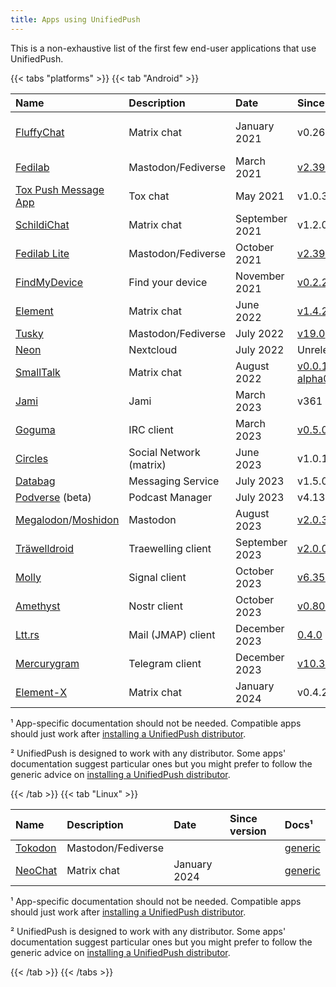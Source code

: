 ```yaml
---
title: Apps using UnifiedPush
---
```


This is a non-exhaustive list of the first few end-user applications that use UnifiedPush.

{{< tabs "platforms" >}}
{{< tab "Android" >}}

| Name                                                                                                | Description        | Date           | Since version                                                                       | Docs¹                                                                                                                      |
|:----------------------------------------------------------------------------------------------------|:-------------------|:---------------|:------------------------------------------------------------------------------------|:---------------------------------------------------------------------------------------------------------------------------|
| [FluffyChat](https://fluffychat.im/)                                                                | Matrix chat        | January 2021   | v0.26.1                                                                             | [FluffyChat push notifications](https://gitlab.com/famedly/fluffychat/-/wikis/Push-Notifications-without-Google-Services)² |
| [Fedilab](https://fedilab.app/)                                                                     | Mastodon/Fediverse | March 2021     | [v2.39.0](https://framagit.org/tom79/fedilab/-/releases/2.39.0)                     | [Fedilab push notifications](https://fedilab.app/wiki/features/push-notifications/)²                                       |
| [Tox Push Message App](https://github.com/zoff99/tox_push_msg_app)                                  | Tox chat           | May 2021       | v1.0.3                                                                              | [generic](../distributors/)                                                                                                |
| [SchildiChat](https://github.com/SchildiChat/SchildiChat-android/)                                  | Matrix chat        | September 2021 | v1.2.0.sc42                                                                         | [generic](../distributors/)                                                                                                |
| [Fedilab Lite](https://fedilab.app/)                                                                | Mastodon/Fediverse | October 2021   | [v2.39.0](https://framagit.org/tom79/fedilab/-/releases/2.39.0)                     | [Fedilab push notifications](https://fedilab.app/wiki/features/push-notifications/)²                                       |
| [FindMyDevice](https://gitlab.com/Nulide/findmydevice/)                                             | Find your device   | November 2021  | [v0.2.2](https://gitlab.com/Nulide/findmydevice/-/releases/v0.2.2)                  | [generic](../distributors/)                                                                                                |
| [Element](https://github.com/element-hq/element-android/)                                           | Matrix chat        | June 2022      | [v1.4.26](https://github.com/element-hq/element-android/releases/tag/v1.4.26)       | [generic](../distributors/)                                                                                                |
| [Tusky](https://tusky.app/)                                                                         | Mastodon/Fediverse | July 2022      | [v19.0](https://github.com/tuskyapp/Tusky/releases/tag/v19.0)                       | [generic](../distributors/)                                                                                                |
| [Neon](https://github.com/nextcloud/neon)                                                           | Nextcloud          | July 2022      | Unreleased                                                                          | [generic](../distributors)                                                                                                 |
| [SmallTalk](https://github.com/ouchadam/small-talk)                                                 | Matrix chat        | August 2022    | [v0.0.1-alpha04](https://github.com/ouchadam/small-talk/releases/tag/0.0.1-alpha04) | [generic](../distributors)                                                                                                 |
| [Jami](https://jami.net)                                                                            | Jami               | March 2023     | v361                                                                                | [generic](../distributors)                                                                                                 |
| [Goguma](https://sr.ht/~emersion/goguma)                                                            | IRC client         | March 2023     | [v0.5.0](https://git.sr.ht/~emersion/goguma/refs/v0.5.0)                            | [generic](../distributors)                                                                                                 |
| [Circles](https://gitlab.futo.org/circles/circles-android)                                          | Social Network (matrix) | June 2023 | v1.0.11                                                                             | [generic](../distributors)                                                                          
| [Databag](https://github.com/balzack/databag)                                                       | Messaging Service  | July 2023      | v1.5.0                                                                              | [generic](../distributors)                                                                                                 |
| [Podverse](https://github.com/podverse/podverse-rn) (beta)                                          | Podcast Manager    | July 2023      | v4.13.1                                                                             | [generic](../distributors)                                                                                                 |
| [Megalodon](https://github.com/sk22/megalodon)/[Moshidon](https://github.com/LucasGGamerM/moshidon) | Mastodon           | August 2023    | [v2.0.3+fork.98](https://github.com/sk22/megalodon/releases/tag/v2.0.3%2Bfork.98)   | [generic](../distributors)                                                                                                 |
| [Träwelldroid](https://github.com/Traewelldroid/traewelldroid)                                      | Traewelling client | September 2023 | [v2.0.0](https://github.com/Traewelldroid/traewelldroid/releases/tag/v2.0.0)        | [generic](../distributors)                                                                                                 |
| [Molly](https://github.com/mollyim/mollyim-android-unifiedpush)                                     | Signal client      | October 2023   | [v6.35.3-1.up1](https://github.com/mollyim/mollyim-android-unifiedpush/releases/tag/v6.35.3-1.up1)        | [mollysocket](https://github.com/mollyim/mollysocket)                                           |
| [Amethyst](https://github.com/vitorpamplona/amethyst/)                                              | Nostr client       | October 2023   | [v0.80.1](https://github.com/vitorpamplona/amethyst/releases/tag/v0.80.1)           | [generic](../distributors/)                                                                                                |
| [Ltt.rs](https://codeberg.org/iNPUTmice/lttrs-android)                                              | Mail (JMAP) client | December 2023  | [0.4.0](https://codeberg.org/iNPUTmice/lttrs-android/releases/tag/0.4.0)             | [generic](../distributors)                                                                                                 |
| [Mercurygram](https://github.com/drizzt/Telegram-FOSS/tree/Mercurygram)                             | Telegram client    | December 2023  | [v10.3.2.1](https://github.com/drizzt/Telegram-FOSS/releases/tag/v10.3.2.1)         | [generic](../distributors)                                                                                                 |
| [Element-X](https://github.com/element-hq/element-x-android)                                        | Matrix chat        | January 2024   | v0.4.2                                                                              | [generic](../distributors/)                                                                                                |

¹ App-specific documentation should not be needed. Compatible apps should just work after [installing a UnifiedPush distributor](../distributors/).

² UnifiedPush is designed to work with any distributor. Some apps' documentation suggest particular ones but you might prefer to follow the generic advice on [installing a UnifiedPush distributor](../distributors/).

{{< /tab >}}
{{< tab "Linux" >}}

| Name                                                                                                | Description        | Date           | Since version | Docs¹                       |
|:----------------------------------------------------------------------------------------------------|:-------------------|:---------------|:--------------|:----------------------------|
| [Tokodon](https://apps.kde.org/tokodon/)                                                            | Mastodon/Fediverse |                |               | [generic](../distributors/) |
| [NeoChat](https://apps.kde.org/neochat/)                                                            | Matrix chat        | January 2024   |               | [generic](../distributors/) |

¹ App-specific documentation should not be needed. Compatible apps should just work after [installing a UnifiedPush distributor](../distributors/).

² UnifiedPush is designed to work with any distributor. Some apps' documentation suggest particular ones but you might prefer to follow the generic advice on [installing a UnifiedPush distributor](../distributors/).

{{< /tab >}}
{{< /tabs >}}
